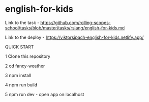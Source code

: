 # english-for-kids

Link to the task - https://github.com/rolling-scopes-school/tasks/blob/master/tasks/rslang/english-for-kids.md

Link to the deploy - https://viktorsipach-english-for-kids.netlify.app/

QUICK START

1 Clone this repository

2 cd fancy-weather

3 npm install

4 npm run build

5 npm run dev - open app on localhost
